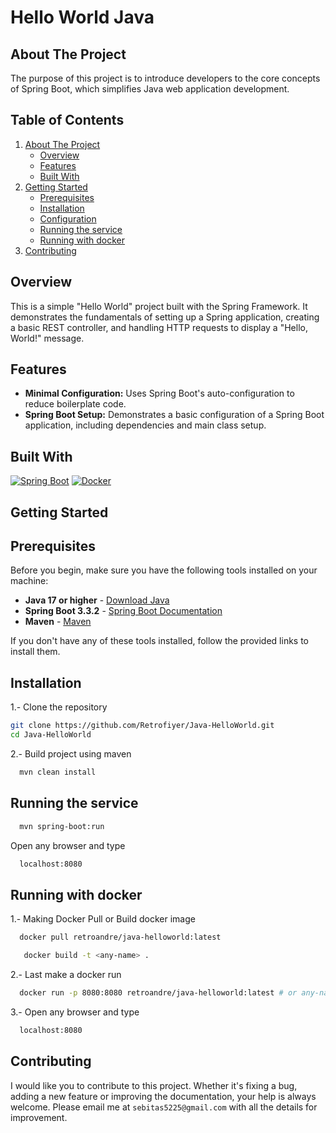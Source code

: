 # Hello World Java

## About The Project

The purpose of this project is to introduce developers to the core concepts of Spring Boot, which simplifies Java web application development.

## Table of Contents

<ol>
    <li>
      <a href="#about-the-project">About The Project</a>
      <ul>
        <li><a href="#overview">Overview</a></li>
        <li><a href="#features">Features</a></li>
        <li><a href="#built-with">Built With</a></li>
      </ul>
    </li>
    <li>
      <a href="#getting-started">Getting Started</a>
      <ul>
        <li><a href="#prerequisites">Prerequisites</a></li>
        <li><a href="#installation">Installation</a></li>
        <li><a href="#configuration">Configuration</a></li>
        <li><a href="#running-the-service">Running the service</a></li>
        <li><a href="#running-with-docker">Running with docker</a></li>
      </ul>
    </li>
    <li>
      <a href="#contributing">Contributing</a>
    </li>
 </ol>

## Overview

This is a simple "Hello World" project built with the Spring Framework. It demonstrates the fundamentals of setting up a Spring application, creating a basic REST controller, and handling HTTP requests to display a "Hello, World!" message.

## Features

<div>
  <ul>
      <li> <b>Minimal Configuration:</b> Uses Spring Boot's auto-configuration to reduce boilerplate code.</li>
      <li> <b>Spring Boot Setup:</b> Demonstrates a basic configuration of a Spring Boot application, including dependencies and main class setup.</li>
  </ul>
</div>


## Built With

[![Spring Boot][springboot.com]][springboot-url]
[![Docker][docker.com]][docker-url]

<!-- GETTING STARTED -->
## Getting Started

## Prerequisites

Before you begin, make sure you have the following tools installed on your machine:

- **Java 17 or higher** - [Download Java](https://www.oracle.com/java/technologies/javase-downloads.html)
- **Spring Boot 3.3.2** - [Spring Boot Documentation](https://spring.io/projects/spring-boot)
- **Maven** - [Maven](https://maven.apache.org/install.html)

If you don't have any of these tools installed, follow the provided links to install them.

## Installation

1.- Clone the repository
   ```sh
   git clone https://github.com/Retrofiyer/Java-HelloWorld.git
   cd Java-HelloWorld
   ```
2.- Build project using maven
 ```sh
   mvn clean install
   ```

## Running the service

  ```sh
    mvn spring-boot:run
   ```

Open any browser and type 

  ```sh
    localhost:8080
   ```

## Running with docker

1.- Making Docker Pull or Build docker image

 ```sh
   docker pull retroandre/java-helloworld:latest
   ```
```sh
   docker build -t <any-name> .
   ```
2.- Last make a docker run

 ```sh
   docker run -p 8080:8080 retroandre/java-helloworld:latest # or any-name
   ```
3.- Open any browser and type

 ```sh
   localhost:8080
   ```

## Contributing
I would like you to contribute to this project. Whether it's fixing a bug, adding a new feature or improving the documentation, your help is always welcome. Please email me at `sebitas5225@gmail.com` with all the details for improvement.

<!-- LINKS & IMAGES -->

[docker.com]: https://img.shields.io/badge/Docker-black?style=for-the-badge&logo=docker&logoColor=white
[docker-url]: https://www.docker.com/
[springboot.com]: https://img.shields.io/badge/SpringBoot-black?style=for-the-badge&logo=springboot&logoColor=white
[springboot-url]: https://spring.io/projects/spring-boot
[java.com]: https://img.shields.io/badge/Java-black?style=for-the-badge&logo=java&logoColor=white
[java-url]: https://www.oracle.com/java/
